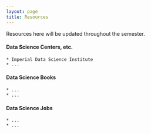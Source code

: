 ```yaml
---
layout: page
title: Resources 
---
```


Resources here will be updated throughout the semester. 

#### Data Science Centers, etc.

	* Imperial Data Science Institute
	* ...
	
#### Data Science Books

	* ...
	* ...
	
#### Data Science Jobs

	* ...
	* ...

